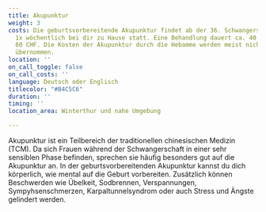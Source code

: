 ```yaml
---
title: Akupunktur
weight: 3
costs: Die geburtsvorbereitende Akupunktur findet ab der 36. Schwangerschaftswoche
  1x wöchentlich bei dir zu Hause statt. Eine Behandlung dauert ca. 40 min und kostet
  60 CHF. Die Kosten der Akupunktur durch die Hebamme werden meist nicht von der Krankenkasse
  übernommen.
location: ''
on_call_toggle: false
on_call_costs: ''
language: Deutsch oder Englisch
titlecolor: "#B4C5C6"
duration: ''
timing: ''
location_area: Winterthur und nahe Umgebung

---
```

Akupunktur ist ein Teilbereich der traditionellen chinesischen Medizin (TCM). Da sich Frauen während der Schwangerschaft in einer sehr sensiblen Phase befinden, sprechen sie häufig besonders gut auf die Akupunktur an. 
In der geburtsvorbereitenden Akupunktur kannst du dich körperlich, wie mental auf die Geburt vorbereiten. Zusätzlich können Beschwerden wie Übelkeit, Sodbrennen, Verspannungen, Sympyhsenschmerzen, Karpaltunnelsyndrom oder auch Stress und Ängste gelindert werden.